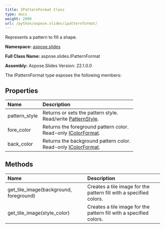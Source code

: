 ```yaml
---
title: IPatternFormat Class
type: docs
weight: 2090
url: /python/aspose.slides/ipatternformat/
---
```


Represents a pattern to fill a shape.

**Namespace:** [aspose.slides](/python/aspose.slides/)

**Full Class Name:** aspose.slides.IPatternFormat

**Assembly:**  Aspose.Slides Version: 22.1.0.0

The IPatternFormat type exposes the following members:
## **Properties**
|**Name**|**Description**|
| :- | :- |
|pattern_style|Returns or sets the pattern style.<br/>            Read/write [PatternStyle](/python/aspose.slides/patternstyle/).|
|fore_color|Returns the foreground pattern color.<br/>            Read-only [IColorFormat](/python/aspose.slides/icolorformat/).|
|back_color|Returns the background pattern color.<br/>            Read-only [IColorFormat](/python/aspose.slides/icolorformat/).|
## **Methods**
|**Name**|**Description**|
| :- | :- |
|get_tile_image(background, foreground)|Creates a tile image for the pattern fill with a specified colors.|
|get_tile_image(style_color)|Creates a tile image for the pattern fill with a specified colors.|
